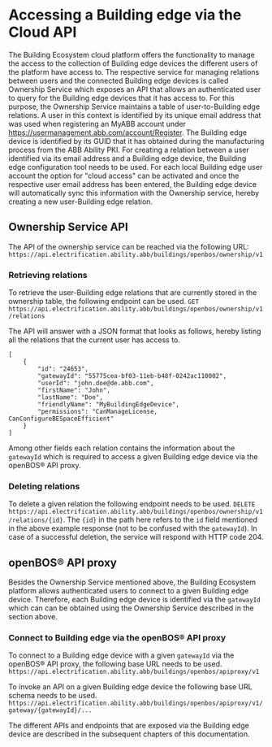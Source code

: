# Accessing a Building edge via the Cloud API
The Building Ecosystem cloud platform offers the functionality to manage the access to the collection of  Building edge devices the different users of the platform have access to.
The respective service for managing relations between users and the connected Building edge devices is called Ownership Service which exposes an API that allows an authenticated user to query for the Building edge devices that it has access to. 
For this purpose, the Ownership Service maintains a table of user-to-Building edge relations.
A user in this context is identified by its unique email address that was used when registering an MyABB account under <a href="https://usermanagement.abb.com/account/Register" target="_blank">https://usermanagement.abb.com/account/Register</a>.
The Building edge device is identified by its GUID that it has obtained during the manufacturing process from the ABB Ability PKI.
For creating a relation between a user identified via its email address and a  Building edge device, the  Building edge configuration tool needs to be used. 
For each local Building edge user account the option for "cloud access" can be activated and once the respective user email address has been entered, the Building edge device will automatically sync this information with the Ownership service, hereby creating a new user-Building edge relation.

## Ownership Service API
The API of the ownership service can be reached via the following URL:
`https://api.electrification.ability.abb/buildings/openbos/ownership/v1`

### Retrieving relations
To retrieve the user-Building edge relations that are currently stored in the ownership table, the following endpoint can be used.
`GET https://api.electrification.ability.abb/buildings/openbos/ownership/v1/relations`

The API will answer with a JSON format that looks as follows, hereby listing all the relations that the current user has access to.


    [
        {
            "id": "24653",
            "gatewayId": "55775cea-bf03-11eb-b48f-0242ac110002",
            "userId": "john.doe@de.abb.com",
            "firstName": "John",
            "lastName": "Doe",
            "friendlyName": "MyBuildingEdgeDevice",
            "permissions": "CanManageLicense, CanConfigureBESpaceEfficient"
        }
    ]


Among other fields each relation contains the information about the `gatewayId` which is required to access a given Building edge device via the openBOS&reg; API proxy.

### Deleting relations
To delete a given relation the following endpoint needs to be used.
`DELETE https://api.electrification.ability.abb/buildings/openbos/ownership/v1/relations/{id}`. 
The `{id}` in the path here refers to the `id` field mentioned in the above example response (not to be confused with the `gatewayId`).
In case of a successful deletion, the service will respond with HTTP code 204.

## openBOS&reg; API proxy
Besides the Ownership Service mentioned above, the  Building Ecosystem platform allows authenticated users to connect to a given Building edge device. Therefore, each Building edge device is identified via the `gatewayId` which can can be obtained using the Ownership Service described in the section above.

### Connect to Building edge via the openBOS&reg; API proxy
To connect to a Building edge device with a given `gatewayId` via the openBOS&reg; API proxy, the following base URL needs to be used.
`https://api.electrification.ability.abb/buildings/openbos/apiproxy/v1`

To invoke an API on a given Building edge device the following base URL schema needs to be used.
`https://api.electrification.ability.abb/buildings/openbos/apiproxy/v1/gateway/{gatewayId}/...`

The different APIs and endpoints that are exposed via the  Building  edge device are described in the subsequent chapters of this documentation.

